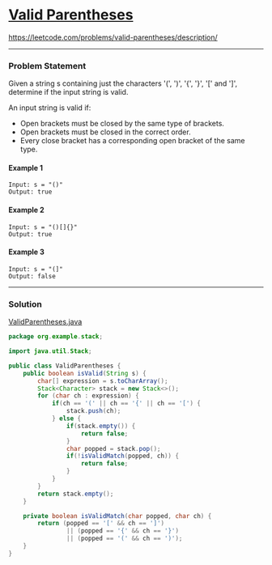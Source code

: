 # [Valid Parentheses ](https://leetcode.com/problems/valid-parentheses/description/)
https://leetcode.com/problems/valid-parentheses/description/

<hr>

### Problem Statement
Given a string s containing just the characters '(', ')', '{', '}', '[' and ']', determine if the input string is valid.

An input string is valid if:

- Open brackets must be closed by the same type of brackets.
- Open brackets must be closed in the correct order.
- Every close bracket has a corresponding open bracket of the same type.


#### Example 1
```
Input: s = "()"
Output: true
```

#### Example 2
```
Input: s = "()[]{}"
Output: true
```

#### Example 3
```
Input: s = "(]"
Output: false
```

<hr>

### Solution
[ValidParentheses.java](../../src/main/java/org/example/stack/ValidParentheses.java)  
```java
package org.example.stack;

import java.util.Stack;

public class ValidParentheses {
    public boolean isValid(String s) {
        char[] expression = s.toCharArray();
        Stack<Character> stack = new Stack<>();
        for (char ch : expression) {
            if(ch == '(' || ch == '{' || ch == '[') {
                stack.push(ch);
            } else {
                if(stack.empty()) {
                    return false;
                }
                char popped = stack.pop();
                if(!isValidMatch(popped, ch)) {
                    return false;
                }
            }
        }
        return stack.empty();
    }

    private boolean isValidMatch(char popped, char ch) {
        return (popped == '[' && ch == ']')
                || (popped == '{' && ch == '}')
                || (popped == '(' && ch == ')');
    }
}

```